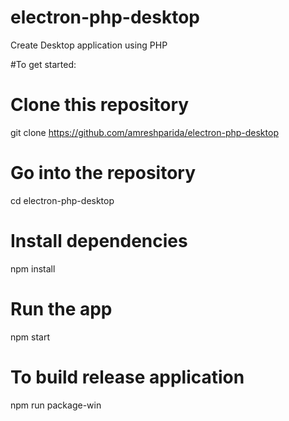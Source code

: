 # electron-php-desktop
Create Desktop application using PHP

#To get started:

# Clone this repository
git clone https://github.com/amreshparida/electron-php-desktop
# Go into the repository
cd electron-php-desktop
# Install dependencies
npm install
# Run the app
npm start

# To build release application
npm run package-win
